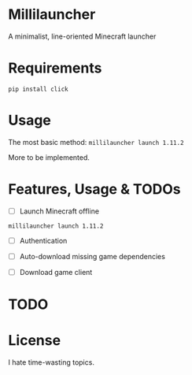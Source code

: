 # Millilauncher

A minimalist, line-oriented Minecraft launcher

# Requirements

`pip install click`

# Usage

The most basic method:
`millilauncher launch 1.11.2`

More to be implemented.

# Features, Usage & TODOs

* [ ] Launch Minecraft offline

`millilauncher launch 1.11.2`

* [ ] Authentication

* [ ] Auto-download missing game dependencies

* [ ] Download game client

# TODO

# License

I hate time-wasting topics.
